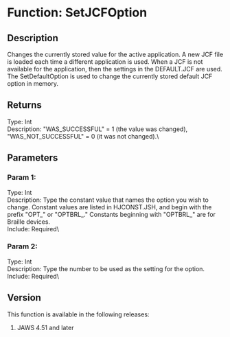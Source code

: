 # Function: SetJCFOption

## Description

Changes the currently stored value for the active application. A new JCF
file is loaded each time a different application is used. When a JCF is
not available for the application, then the settings in the DEFAULT.JCF
are used. The SetDefaultOption is used to change the currently stored
default JCF option in memory.

## Returns

Type: Int\
Description: \"WAS_SUCCESSFUL\" = 1 (the value was changed),
\"WAS_NOT_SUCCESSFUL\" = 0 (it was not changed).\

## Parameters

### Param 1:

Type: Int\
Description: Type the constant value that names the option you wish to
change. Constant values are listed in HJCONST.JSH, and begin with the
prefix \"OPT\_\" or \"OPTBRL\_.\" Constants beginning with \"OPTBRL\_\"
are for Braille devices.\
Include: Required\

### Param 2:

Type: Int\
Description: Type the number to be used as the setting for the option.\
Include: Required\

## Version

This function is available in the following releases:

1.  JAWS 4.51 and later
